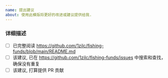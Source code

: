 ```yaml
---
name: 提出建议
about: 使用此模版将更好的改进或建议提供给我.
---
```


### 详细描述

- [ ] 已完整阅读 https://github.com/1zilc/fishing-funds/blob/main/README.md
- [ ] 该建议, 已在 https://github.com/1zilc/fishing-funds/issues 中搜索和查找，确保没有重复
- [ ] 该建议, 打算提供 PR 贡献
